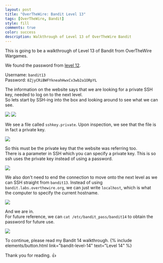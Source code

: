 ```yaml
---
layout: post
title: "OverTheWire: Bandit Level 13"
tags: [OverTheWire, Bandit]
style: fill
comments: true
color: success
description: Walkthrough of Level 13 of OverTheWire Bandit
---
```


This is going to be a walkthrough of Level 13 of Bandit from OverTheWire Wargames.

We found the password from [level 12](bandit-level-12).

Username: `bandit13`  
Password: `8ZjyCRiBWFYkneahHwxCv3wb2a1ORpYL`

The information on the website says that we are looking for a private SSH key, needed to log on to the next level.  
So lets start by SSH-ing into the box and looking around to see what we can see.

![](/assets/posts/OverTheWire/Bandit/Bandit13/picture1.png)
![](/assets/posts/OverTheWire/Bandit/Bandit13/picture2.png)

We see a file called `sshkey.private`. Upon inspection, we see that the file is in fact a private key.

![](/assets/posts/OverTheWire/Bandit/Bandit13/picture3.png)

So this must be the private key that the website was referring too.  
There is a parameter in SSH which you can specify a private key. This is so ssh uses the private key instead of using a password.

![](/assets/posts/OverTheWire/Bandit/Bandit13/picture4.png)

We also don't need to end the connection to move onto the next level as we can SSH straight from `bandit13`. Instead of using `bandit.labs.overthewire.org`, we can just write `localhost`, which is what the computer to specify the current hostname.

![](/assets/posts/OverTheWire/Bandit/Bandit13/picture5.png)

And we are in.  
For future reference, we can `cat /etc/bandit_pass/bandit14` to obtain the password for future use.

![](/assets/posts/OverTheWire/Bandit/Bandit13/picture6.png)

To continue, please read my Bandit 14 walkthrough. {% include elements/button.html link="bandit-level-14" text="Level 14" %}

Thank you for reading. :+1: